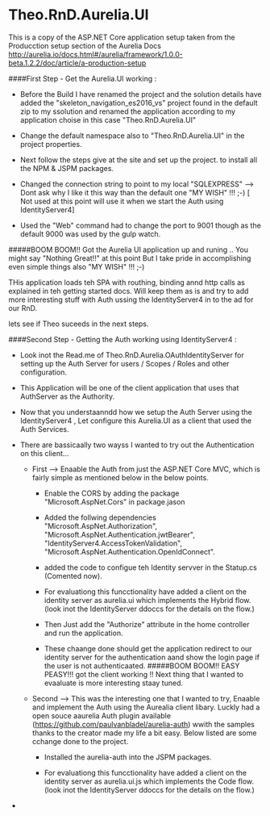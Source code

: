 # Theo.RnD.Aurelia.UI

This is a copy of the ASP.NET Core application setup taken from the Producction setup section of the Aurelia Docs http://aurelia.io/docs.html#/aurelia/framework/1.0.0-beta.1.2.2/doc/article/a-production-setup

####First Step - Get the Aurelia.UI working : 

* Before the Build I have renamed the project and the solution details have added the "skeleton_navigation_es2016_vs" project found in the default zip to my ssolution and renamed the application according to my application choise  in this case "Theo.RnD.Aurelia.UI"

* Change the default namespace also to "Theo.RnD.Aurelia.UI" in the project properties.

* Next follow the steps give at the site and set up the project. to install all  the NPM & JSPM packages.

* Changed the connection string to point to my local "SQLEXPRESS" --> Dont ask why I like it this way than the default one "MY WISH" !!! ;-) [ Not used at this point will use it when we start the Auth  using IdentityServer4]

* Used the "Web" command had to change the port to 9001 though as the default 9000 was used by the gulp watch.

#####BOOM BOOM!! Got the Aurelia UI application up  and runing .. You might say "Nothing Great!!" at this point But I take  pride in accomplishing even simple things also "MY WISH" !!! ;-)

THis application loads teh SPA with routhing, binding annd http calls as explained in teh getting started docs. Will keep them as is and try to add more interesting stuff with Auth ussing the IdentityServer4 in to the ad for our RnD. 

lets see if Theo suceeds in the next steps.

####Second Step - Getting the Auth working using IdentityServer4 : 

* Look inot the Read.me of Theo.RnD.Aurelia.OAuthIdentityServer for setting up the Auth Server for users / Scopes / Roles and other configuration.

* This Application will be one of the client application that uses that  AuthServer as the Authority.

* Now that you understaanndd how we setup the Auth Server using the IdentityServer4 , Let configure this Aurelia.UI as a client that used the Auth Services.

* There are bassicaally two wayss I wanted to try out the Authentication on this client...

	* First --> Enaable the Auth from just the ASP.NET Core MVC, which is fairly simple as mentioned below in the below points.
		
		* Enable the CORS by adding the package "Microsoft.AspNet.Cors" in package.jason 

		* Added the follwing dependencies "Microsoft.AspNet.Authorization", "Microsoft.AspNet.Authentication.jwtBearer", "IdentityServer4.AccessTokenValidation", "Microsoft.AspNet.Authentication.OpenIdConnect".
		
		* added the code to configue teh Identity servver in the Statup.cs (Comented now).
		
		* For evaluationg this funcctionality have added a client on the identity server as aurelia.ui which implements the Hybrid flow. (look inot the IdentityServer ddoccs for the details on the flow.)
		
		* Then Just add the "Authorize" attribute in the home controller and run the application.

		* These chaange done should get the application redirect to our identity server for the authentication aand show the login page if the user is not authenticaated. #####BOOM BOOM!! EASY PEASY!!! got the client working !! Next thing that I wanted to evaaluate is more interesting staay tuned.

	* Second --> This was the interesting one that I wanted to try, Enaable and implement the Auth using the Aurealia client libary. Luckly had a open souce aaurelia Auth plugin available  (https://github.com/paulvanbladel/aurelia-auth) wwith the samples thanks to the creator  made my life a bit easy.  Below listed are some cchange done to the project.
		
		* Installed the aurelia-auth into the JSPM packages.
		
		* For evaluationg this funcctionality have added a client on the identity server as aurelia.ui.js which implements the Code flow. (look inot the IdentityServer ddoccs for the details on the flow.)

* 

